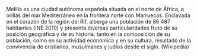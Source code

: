 Melilla es una ciudad autónoma española situada en el norte de África, a orillas del mar Mediterráneo en la frontera norte con Marruecos. Enclavada en el corazón de la región del Rif, alberga una población de 86 487 habitantes (INE 2019) y presenta diversas particularidades fruto de su posición geográfica y de su historia, tanto en la composición de su población, como en su actividad económica y en su cultura, resultado de la convivencia de cristianos, musulmanes y judíos desde el siglo. (Wikipedia)
